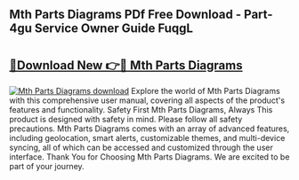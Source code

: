 ## Mth Parts Diagrams PDf Free Download - Part-4gu Service Owner Guide FuqgL

# <h2><a href="http://dfl9ix.blite.top/?on=Mth+Parts+Diagrams">🔗Download New 👉🔴 Mth Parts Diagrams</a></h2>

[![Mth Parts Diagrams download](https://i.imgur.com/lujVjoI.png)](http://dfl9ix.blite.top/?on=Mth+Parts+Diagrams)
Explore the world of Mth Parts Diagrams with this comprehensive user manual, covering all aspects of the product's features and functionality. Safety First Mth Parts Diagrams, Always This product is designed with safety in mind. Please follow all safety precautions. Mth Parts Diagrams comes with an array of advanced features, including geolocation, smart alerts, customizable themes, and multi-device syncing, all of which can be accessed and customized through the user interface. Thank You for Choosing Mth Parts Diagrams. We are excited to be part of your journey.
